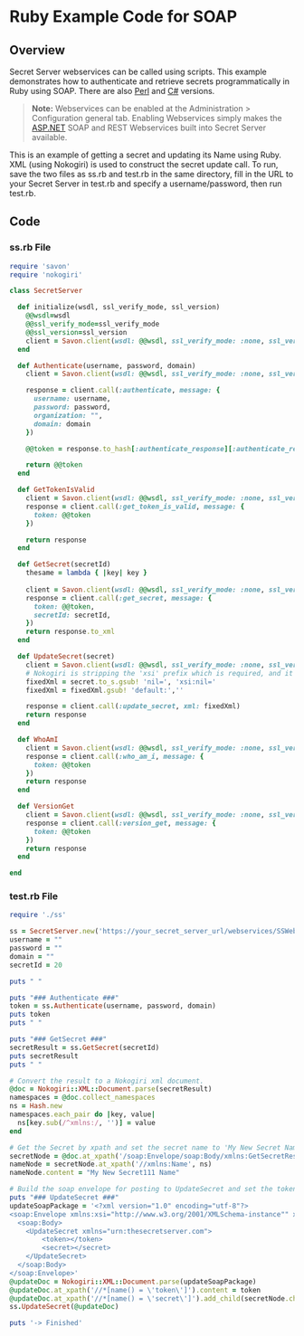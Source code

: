 [title]: # (Ruby Example Code for SOAP)
[tags]: # (SOAP API,API,Scripting,Ruby)
[priority]: # (1000)

# Ruby Example Code for SOAP

## Overview

Secret Server webservices can be called using scripts. This example demonstrates how to authenticate and retrieve secrets programmatically in Ruby using SOAP. There are also [Perl](../soap-perl-example-code/index.md) and [C#](../soap-C#-example-code/index.md) versions.

> **Note:** Webservices can be enabled at the Administration \> Configuration general tab. Enabling Webservices simply makes the [ASP.NET](http://asp.net/) SOAP and REST Webservices built into Secret Server available.

This is an example of getting a secret and updating its Name using Ruby.  XML (using Nokogiri) is used to construct the secret update call.  To run, save the two files as ss.rb and test.rb in the same directory, fill in the URL to your Secret Server in test.rb and specify a username/password, then run test.rb.

## Code

### ss.rb File

````ruby
require 'savon'
require 'nokogiri'

class SecretServer

  def initialize(wsdl, ssl_verify_mode, ssl_version)
    @@wsdl=wsdl
    @@ssl_verify_mode=ssl_verify_mode
    @@ssl_version=ssl_version
    client = Savon.client(wsdl: @@wsdl, ssl_verify_mode: :none, ssl_version: :TLSv1)
  end

  def Authenticate(username, password, domain)
    client = Savon.client(wsdl: @@wsdl, ssl_verify_mode: :none, ssl_version: :TLSv1)

    response = client.call(:authenticate, message: {
      username: username,
      password: password,
      organization: "",
      domain: domain
    })

    @@token = response.to_hash[:authenticate_response][:authenticate_result][:token]

    return @@token
  end

  def GetTokenIsValid
    client = Savon.client(wsdl: @@wsdl, ssl_verify_mode: :none, ssl_version: :TLSv1)
    response = client.call(:get_token_is_valid, message: {
      token: @@token
    })

    return response
  end

  def GetSecret(secretId)
	thesame = lambda { |key| key }
 
    client = Savon.client(wsdl: @@wsdl, ssl_verify_mode: :none, ssl_version: :TLSv1, convert_request_keys_to: :none) #, convert_response_tags_to: thesame)
    response = client.call(:get_secret, message: {
      token: @@token,
      secretId: secretId,
    })
    return response.to_xml
  end

  def UpdateSecret(secret)
    client = Savon.client(wsdl: @@wsdl, ssl_verify_mode: :none, ssl_version: :TLSv1)
	# Nokogiri is stripping the 'xsi' prefix which is required, and it also puts a 'default' prefix in, which is disallowed.
	fixedXml = secret.to_s.gsub! 'nil=', 'xsi:nil='
	fixedXml = fixedXml.gsub! 'default:',''

    response = client.call(:update_secret, xml: fixedXml)
    return response
  end

  def WhoAmI
    client = Savon.client(wsdl: @@wsdl, ssl_verify_mode: :none, ssl_version: :TLSv1)
    response = client.call(:who_am_i, message: {
      token: @@token
    })
    return response
  end

  def VersionGet
    client = Savon.client(wsdl: @@wsdl, ssl_verify_mode: :none, ssl_version: :TLSv1)
    response = client.call(:version_get, message: {
      token: @@token
    })
    return response
  end

end
````

### test.rb File

````ruby
require './ss'

ss = SecretServer.new('https://your_secret_server_url/webservices/SSWebService.asmx?WSDL';, ':none', ':TLSv1')
username = ""
password = ""
domain = ""
secretId = 20

puts " "

puts "### Authenticate ###"
token = ss.Authenticate(username, password, domain)
puts token
puts " "

puts "### GetSecret ###"
secretResult = ss.GetSecret(secretId)
puts secretResult
puts " "

# Convert the result to a Nokogiri xml document.
@doc = Nokogiri::XML::Document.parse(secretResult)
namespaces = @doc.collect_namespaces
ns = Hash.new
namespaces.each_pair do |key, value|
  ns[key.sub(/^xmlns:/, '')] = value
end

# Get the Secret by xpath and set the secret name to 'My New Secret Name'
secretNode = @doc.at_xpath('/soap:Envelope/soap:Body/xmlns:GetSecretResponse/xmlns:GetSecretResult/xmlns:Secret', ns)
nameNode = secretNode.at_xpath('//xmlns:Name', ns)
nameNode.content = "My New Secret111 Name"

# Build the soap envelope for posting to UpdateSecret and set the token and secret
puts "### UpdateSecret ###"
updateSoapPackage = '<?xml version="1.0" encoding="utf-8"?>
<soap:Envelope xmlns:xsi="http://www.w3.org/2001/XMLSchema-instance"" xmlns:xsd="http://www.w3.org/2001/XMLSchema"" xmlns:soap="http://schemas.xmlsoap.org/soap/envelope/">;
  <soap:Body>
    <UpdateSecret xmlns="urn:thesecretserver.com">
		<token></token>
		<secret></secret>
	</UpdateSecret>
  </soap:Body>
</soap:Envelope>'
@updateDoc = Nokogiri::XML::Document.parse(updateSoapPackage)
@updateDoc.at_xpath('//*[name() = \'token\']').content = token
@updateDoc.at_xpath('//*[name() = \'secret\']').add_child(secretNode.children())
ss.UpdateSecret(@updateDoc)

puts '-> Finished'
````

